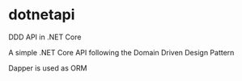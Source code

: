 # dotnetapi
DDD API in .NET Core

A simple .NET Core API following the Domain Driven Design Pattern

Dapper is used as ORM
